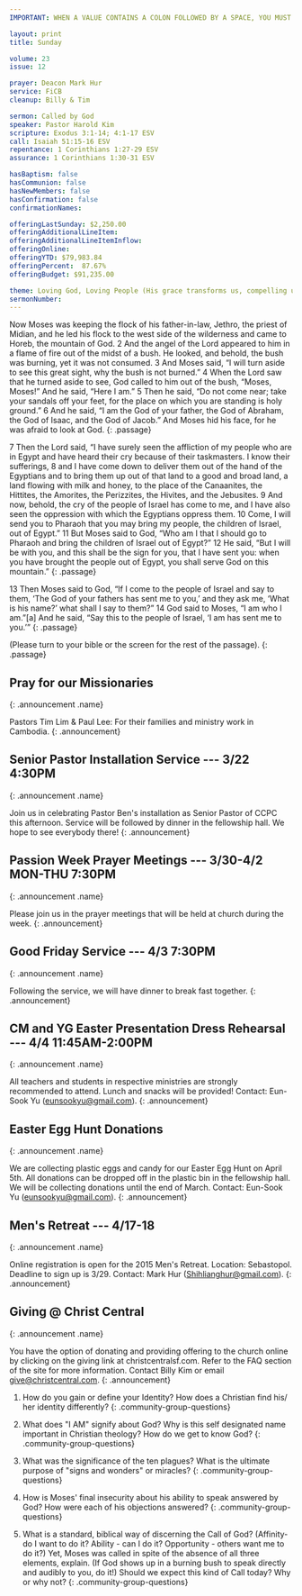 ```yaml
---
IMPORTANT: WHEN A VALUE CONTAINS A COLON FOLLOWED BY A SPACE, YOU MUST USE &#58;

layout: print
title: Sunday

volume: 23
issue: 12

prayer: Deacon Mark Hur
service: FiCB
cleanup: Billy & Tim

sermon: Called by God
speaker: Pastor Harold Kim
scripture: Exodus 3:1-14; 4:1-17 ESV
call: Isaiah 51:15-16 ESV
repentance: 1 Corinthians 1:27-29 ESV
assurance: 1 Corinthians 1:30-31 ESV

hasBaptism: false
hasCommunion: false
hasNewMembers: false
hasConfirmation: false
confirmationNames: 

offeringLastSunday: $2,250.00
offeringAdditionalLineItem: 
offeringAdditionalLineItemInflow: 
offeringOnline: 
offeringYTD: $79,983.84
offeringPercent:  87.67% 
offeringBudget: $91,235.00

theme: Loving God, Loving People (His grace transforms us, compelling us to love others)
sermonNumber: 
---
```

Now Moses was keeping the flock of his father-in-law, Jethro, the priest of Midian, and he led his flock to the west side of the wilderness and came to Horeb, the mountain of God. 2 And the angel of the Lord appeared to him in a flame of fire out of the midst of a bush. He looked, and behold, the bush was burning, yet it was not consumed. 3 And Moses said, “I will turn aside to see this great sight, why the bush is not burned.” 4 When the Lord saw that he turned aside to see, God called to him out of the bush, “Moses, Moses!” And he said, “Here I am.” 5 Then he said, “Do not come near; take your sandals off your feet, for the place on which you are standing is holy ground.” 6 And he said, “I am the God of your father, the God of Abraham, the God of Isaac, and the God of Jacob.” And Moses hid his face, for he was afraid to look at God.
{: .passage}

7 Then the Lord said, “I have surely seen the affliction of my people who are in Egypt and have heard their cry because of their taskmasters. I know their sufferings, 8 and I have come down to deliver them out of the hand of the Egyptians and to bring them up out of that land to a good and broad land, a land flowing with milk and honey, to the place of the Canaanites, the Hittites, the Amorites, the Perizzites, the Hivites, and the Jebusites. 9 And now, behold, the cry of the people of Israel has come to me, and I have also seen the oppression with which the Egyptians oppress them. 10 Come, I will send you to Pharaoh that you may bring my people, the children of Israel, out of Egypt.” 11 But Moses said to God, “Who am I that I should go to Pharaoh and bring the children of Israel out of Egypt?” 12 He said, “But I will be with you, and this shall be the sign for you, that I have sent you: when you have brought the people out of Egypt, you shall serve God on this mountain.”
{: .passage}

13 Then Moses said to God, “If I come to the people of Israel and say to them, ‘The God of your fathers has sent me to you,’ and they ask me, ‘What is his name?’ what shall I say to them?” 14 God said to Moses, “I am who I am.”[a] And he said, “Say this to the people of Israel, ‘I am has sent me to you.’”
{: .passage}

(Please turn to your bible or the screen for the rest of the passage).
{: .passage}



## Pray for our Missionaries
{: .announcement .name}

Pastors Tim Lim & Paul Lee: For their families and ministry work in Cambodia.
{: .announcement}

## Senior Pastor Installation Service --- 3/22 4:30PM
{: .announcement .name}

Join us in celebrating Pastor Ben's installation as Senior Pastor of CCPC this afternoon. Service will be followed by dinner in the fellowship hall. We hope to see everybody there!
{: .announcement}

## Passion Week Prayer Meetings --- 3/30-4/2 MON-THU 7:30PM
{: .announcement .name}

Please join us in the prayer meetings that will be held at church during the week.
{: .announcement}

## Good Friday Service --- 4/3 7:30PM
{: .announcement .name}

Following the service, we will have dinner to break fast together.
{: .announcement}

## CM and YG Easter Presentation Dress Rehearsal --- 4/4 11:45AM-2:00PM
{: .announcement .name}

All teachers and students in respective ministries are strongly recommended to attend. Lunch and snacks will be provided! Contact: Eun-Sook Yu (eunsookyu@gmail.com).
{: .announcement}

## Easter Egg Hunt Donations
{: .announcement .name}

We are collecting plastic eggs and candy for our Easter Egg Hunt on April 5th.  All donations can be dropped off in the plastic bin in the fellowship hall.  We will be collecting donations until the end of March. Contact: Eun-Sook Yu (eunsookyu@gmail.com).
{: .announcement}

## Men's Retreat --- 4/17-18
{: .announcement .name}

Online registration is open for the 2015 Men's Retreat. Location: Sebastopol. Deadline to sign up is 3/29. Contact: Mark Hur (Shihlianghur@gmail.com).
{: .announcement}

## Giving @ Christ Central
{: .announcement .name}

You have the option of donating and providing offering to the church online by clicking on the giving link at christcentralsf.com. Refer to the FAQ section of the site for more information. Contact Billy Kim or email give@christcentral.com. 
{: .announcement}




1) How do you gain or define your Identity? How does a Christian find his/ her identity differently?
{: .community-group-questions}

2) What does "I AM" signify about God? Why is this self designated name important in Christian theology? How do we get to know God? 
{: .community-group-questions}

3) What was the significance of the ten plagues? What is the ultimate purpose of "signs and wonders" or miracles?
{: .community-group-questions}

4) How is Moses' final insecurity about his ability to speak answered by God? How were each of his objections answered?
{: .community-group-questions}

5) What is a standard, biblical way of discerning the Call of God? (Affinity- do I want to do it? Ability - can I do it? Opportunity - others want me to do it?) Yet, Moses was called in spite of the absence of all three elements, explain. (If God shows up in a burning bush to speak directly and audibly to you, do it!) Should we expect this kind of Call today? Why or why not? 
{: .community-group-questions}


